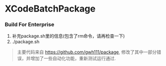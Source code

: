 # XCodeBatchPackage
### Build For Enterprise
1. 补充package.sh里的信息(包含了rm命令，请再检查一下)
2. ./package.sh

> 主要代码来自 https://github.com/gwh111/package, 修改了其中一部分错误，并增加了一些自动化功能，重新测试运行通过.